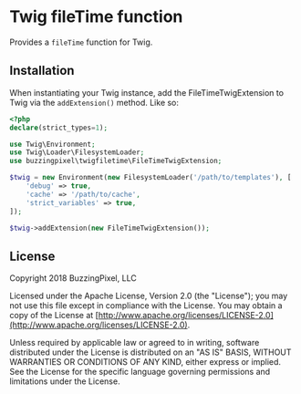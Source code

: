 # Twig fileTime function

Provides a `fileTime` function for Twig.

## Installation

When instantiating your Twig instance, add the FileTimeTwigExtension to Twig via the `addExtension()` method. Like so:

```php
<?php
declare(strict_types=1);

use Twig\Environment;
use Twig\Loader\FilesystemLoader;
use buzzingpixel\twigfiletime\FileTimeTwigExtension;

$twig = new Environment(new FilesystemLoader('/path/to/templates'), [
    'debug' => true,
    'cache' => '/path/to/cache',
    'strict_variables' => true,
]);

$twig->addExtension(new FileTimeTwigExtension());
```

## License

Copyright 2018 BuzzingPixel, LLC

Licensed under the Apache License, Version 2.0 (the "License");
you may not use this file except in compliance with the License.
You may obtain a copy of the License at [http://www.apache.org/licenses/LICENSE-2.0](http://www.apache.org/licenses/LICENSE-2.0).

Unless required by applicable law or agreed to in writing, software
distributed under the License is distributed on an "AS IS" BASIS,
WITHOUT WARRANTIES OR CONDITIONS OF ANY KIND, either express or implied.
See the License for the specific language governing permissions and
limitations under the License.
